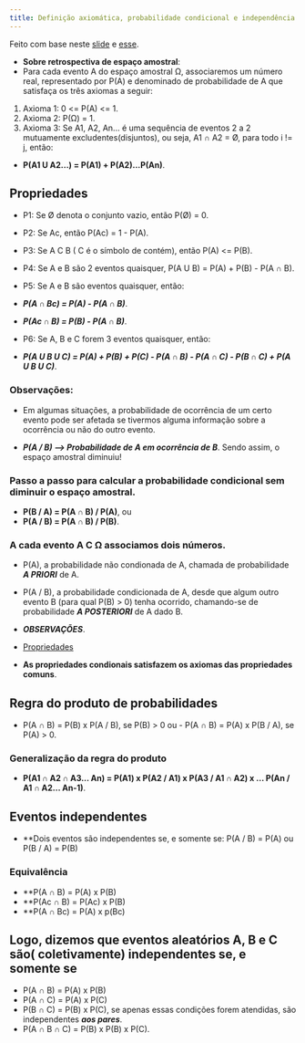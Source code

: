 ```yaml
---
title: Definição axiomática, probabilidade condicional e independência
---
```


Feito com base neste [slide](https://drive.google.com/file/d/16xZUxh5myoZMejHGkduMg2iyrn_G0qur/view) e [esse](https://drive.google.com/file/d/1-ZuWC2Ix2gmukjkP4BYoydTcuIJDDrKc/view).

- **Sobre retrospectiva de espaço amostral**:
- Para cada evento A do espaço amostral Ω, associaremos um número real, representado por P(A) e denominado de probabilidade de A que satisfaça os três axiomas a seguir:

1. Axioma 1: 0 <= P(A) <= 1.
2. Axioma 2: P(Ω) = 1.
3. Axioma 3: Se A1, A2, An... é uma sequência de eventos 2 a 2 mutuamente excludentes(disjuntos), ou seja, A1 ∩ A2 = Ø, para todo i != j, então:
- **P(A1 U A2...) = P(A1) + P(A2)...P(An)**.

## Propriedades
- P1: Se Ø denota o conjunto vazio, então P(Ø) = 0.
- P2: Se Ac, então P(Ac) = 1 - P(A).
- P3: Se A C B ( C é o símbolo de contém), então P(A) <= P(B).
- P4: Se A e B são 2 eventos quaisquer, P(A U B) = P(A) + P(B) - P(A ∩ B).
- P5: Se A e B são eventos quaisquer, então:

- ***P(A ∩ Bc) = P(A) - P(A ∩ B)***.
- ***P(Ac ∩ B) = P(B) - P(A ∩ B)***.

- P6: Se A, B e C forem 3 eventos quaisquer, então:

- ***P(A U B U C) = P(A) + P(B) + P(C) - P(A ∩ B) - P(A ∩ C) - P(B ∩ C) + P(A U B U C)***.

### Observações:

- Em algumas situações, a probabilidade de ocorrência de um certo evento pode ser afetada se tivermos alguma informação sobre a ocorrência ou não do outro evento.

- ***P(A / B) --> Probabilidade de A em ocorrência de B***. Sendo assim, o espaço amostral diminuiu!

### Passo a passo para calcular a probabilidade condicional sem diminuir o espaço amostral.

- **P(B / A) = P(A ∩ B) / P(A)**, ou
- **P(A / B) = P(A ∩ B) / P(B)**.

### A cada evento A C Ω associamos dois números.
- P(A), a probabilidade não condionada de A, chamada de probabilidade ***A PRIORI*** de A.
- P(A / B), a probabilidade condicionada de A, desde que algum outro evento B (para qual P(B) > 0) tenha ocorrido, chamando-se de probabilidade ***A POSTERIORI*** de A dado B.

- ***OBSERVAÇÕES***.

- [Propriedades](#Propriedades)
- **As propriedades condionais satisfazem os axiomas das propriedades comuns**.


## Regra do produto de probabilidades

- P(A ∩ B) = P(B) x P(A / B), se P(B) > 0 ou - P(A ∩ B) = P(A) x P(B / A), se P(A) > 0.

### Generalização da regra do produto

- **P(A1 ∩ A2 ∩ A3... An) =  P(A1) x P(A2 / A1) x P(A3 / A1 ∩ A2) x ... P(An / A1 ∩ A2... An-1)**.

## Eventos independentes

- **Dois eventos são independentes se, e somente se:
P(A / B) = P(A) ou P(B / A) = P(B)

### Equivalência

- **P(A ∩ B) = P(A) x P(B)
- **P(Ac ∩ B) = P(Ac) x P(B)
- **P(A ∩ Bc) = P(A) x p(Bc)

## Logo, dizemos que eventos aleatórios A, B e C são( coletivamente) independentes se, e somente se
- P(A ∩ B) = P(A) x P(B)
- P(A ∩ C) = P(A) x P(C)
- P(B ∩ C) = P(B) x P(C), se apenas essas condições forem atendidas, são independentes ***aos pares***.
- P(A ∩ B ∩ C) = P(B) x P(B) x P(C).



